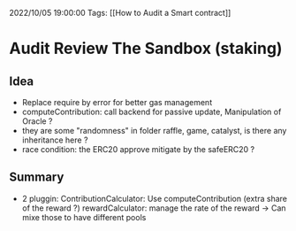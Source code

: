 2022/10/05 19:00:00
Tags: [[How to Audit a Smart contract]]

# Audit Review The Sandbox (staking)

## Idea 

- Replace require by error for better gas management 
- computeContribution: call backend for passive update, Manipulation of Oracle ? 
- they are some "randomness" in folder raffle, game, catalyst, is there any inheritance here ?
- race condition: the ERC20 approve mitigate by the safeERC20 ? 



## Summary

- 2 pluggin: 
    ContributionCalculator: Use computeContribution (extra share of the reward ?)
    rewardCalculator: manage the rate of the reward
    -> Can mixe those to have different pools


